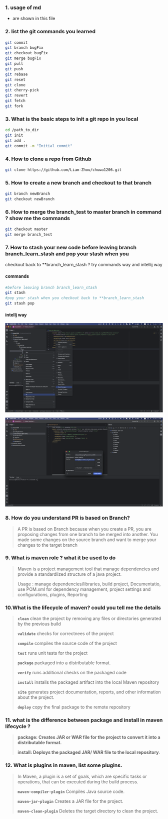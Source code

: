 ### 1. usage of md

- are shown in this file



### 2. list the git commands you learned

```bash
git commit
git branch bugFix
git checkout bugFix
git merge bugFix
git pull
git push
git rebase
git reset
git clone
git cherry-pick
git revert
git fetch
git fork
```



### 3. What is the basic steps to init a git repo in you local

```bash
cd /path_to_dir
git init
git add .
git commit -m "Initial commit"
```

### 4. How to clone a repo from Github 

```bash
git clone https://github.com/Liam-Zhou/chuwa1206.git
```

### 5. How to create a new branch and checkout to that branch 

```bash
git branch newBranch
git checkout newBranch
```

### 6. How to merge the branch_test to master branch in command ? show me the commands

```bash
git checkout master
git merge branch_test
```

### 7. How to stash your new code before leaving branch branch_learn_stash and pop your stash when you 
checkout back to **branch_learn_stash ? try commands way and intellij way

#### commands

```bash
#before leaving branch branch_learn_stash
git stash
#pop your stash when you checkout back to **branch_learn_stash
git stash pop
```

#### intellj way

![](images/stash.jpg)

![](images/stashpop.jpg)



### 8. How do you understand PR is based on Branch?

> A PR is based on Branch because when you create a PR, you are proposing changes from one branch to be merged into another. You made some changes on the source branch and want to merge your changes to the target branch

### 9.   What is maven role ? what it be used to do

>Maven is a project management tool that manage dependencies and provide a standardlized structure of a java project.
>
>Usage : manage dependencies/libraries, build project, Documentatio, use POM.xml for dependency management, project settings and configurations, plugins, Reporting

### 10.What is the lifecycle of maven? could you tell me the details 

> **`clean`** clean the project by removing any files or directories generated by the previous build
>
> **`validate`** checks for correctnees of the project
>
> **`compile`** compiles the source code of the project
>
> **`test`** runs unit tests for the project
>
> **`package`**  packaged into a distributable format.
>
> **`verify`** runs additional checks on the packaged code
>
> **`install`** installs the packaged artifact into the local Maven repository
>
> **`site`**  generates project documentation, reports, and other information about the project.
>
> **`deploy`** copy the final package to the remote repository

### 11.  what is the difference between package and install in maven lifecycle ?

> **package: Creates JAR or WAR file for the project to convert it into a distributable format.** 
>
> **install: Deploys the packaged JAR/ WAR file to the local repository**.

### 12. What is plugins in maven, list some plugins.

> In Maven, a plugin is a set of goals, which are specific tasks or operations, that can be executed during the build process. 
>
> **`maven-compiler-plugin`** Compiles Java source code.
>
> **`maven-jar-plugin`**  Creates a JAR file for the project.
>
> **`maven-clean-plugin`**  Deletes the target directory to clean the project.